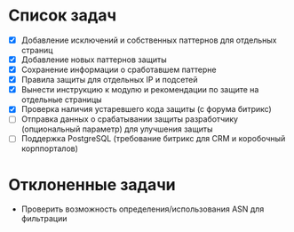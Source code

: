 # Список задач

- [x] Добавление исключений и собственных паттернов для отдельных страниц
- [x] Добавление новых паттернов защиты
- [x] Сохранение информации о сработавшем паттерне
- [x] Правила защиты для отдельных IP и подсетей
- [x] Вынести инструкцию к модулю и рекомендации по защите на отдельные страницы
- [x] Проверка наличия устаревшего кода защиты (с форума битрикс)
- [ ] Отправка данных о срабатывании защиты разработчику (опциональный параметр) для улучшения защиты
- [ ] Поддержка PostgreSQL (требование битрикс для CRM и коробочный корппорталов)

# Отклоненные задачи
- Проверить возможность определения/использования ASN для фильтрации